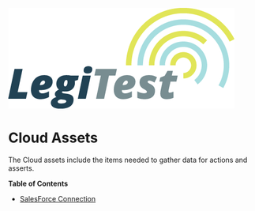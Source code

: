 ﻿![](images/_LegiTestBanner.png)

# Cloud Assets



The Cloud assets include the items needed to gather data for actions and asserts.



**Table of Contents**

- [SalesForce Connection](SalesForceConnection.md)
